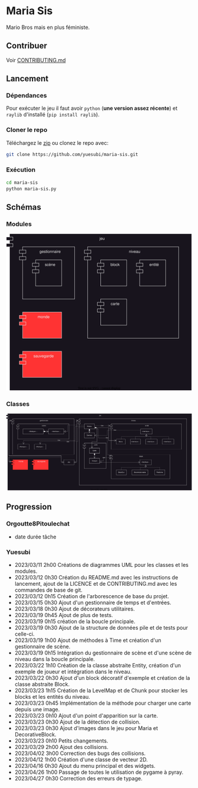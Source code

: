 # Maria Sis
Mario Bros mais en plus féministe.


## Contribuer
Voir [CONTRIBUTING.md](/CONTRIBUTING.md)


## Lancement

### Dépendances
Pour exécuter le jeu il faut avoir `python` (**une version assez récente**) et
`raylib` d'installé (`pip install raylib`).

### Cloner le repo
Téléchargez le [zip](https://github.com/yuesubi/maria-sis/archive/refs/heads/main.zip)
ou clonez le repo avec:
```bash
git clone https://github.com/yuesubi/maria-sis.git
```

### Exécution
```bash
cd maria-sis
python maria-sis.py
```


## Schémas

### Modules
![Schéma des modules](/res/schemas/modules.svg)

### Classes
![Schéma des classes](/res/schemas/classes.svg)


## Progression

### Orgoutte8Pitoulechat
* date durée tâche

### Yuesubi
* 2023/03/11 2h00 Créations de diagrammes UML pour les classes et les modules.
* 2023/03/12 0h30 Création du README.md avec les instructions de lancement,
    ajout de la LICENCE et de CONTRIBUTING.md avec les commandes de base de git.
* 2023/03/12 0h15 Création de l'arborescence de base du projet.
* 2023/03/15 0h30 Ajout d'un gestionnaire de temps et d'entrées.
* 2023/03/18 0h30 Ajout de décorateurs utilitaires.
* 2023/03/19 0h45 Ajout de plus de tests.
* 2023/03/19 0h15 création de la boucle principale.
* 2023/03/19 0h30 Ajout de la structure de données pile et de tests pour
    celle-ci.
* 2023/03/19 1h00 Ajout de méthodes à Time et création d'un gestionnaire de
    scène.
* 2023/03/19 0h15 Intégration du gestionnaire de scène et d'une scène de niveau
    dans la boucle principale.
* 2023/03/22 1h10 Création de la classe abstraite Entity, création d'un exemple
    de joueur et intégration dans le niveau.
* 2023/03/22 0h30 Ajout d'un block décoratif d'exemple et création de la classe
    abstraite Block.
* 2023/03/23 1h15 Création de la LevelMap et de Chunk pour stocker les blocks et
    les entités du niveau.
* 2023/03/23 0h45 Implémentation de la méthode pour charger une carte depuis une
    image.
* 2023/03/23 0h10 Ajout d'un point d'apparition sur la carte.
* 2023/03/23 0h30 Ajout de la détection de collision.
* 2023/03/23 0h30 Ajout d'images dans le jeu pour Maria et DecorativeBlock.
* 2023/03/23 0h10 Petits changements.
* 2023/03/29 2h00 Ajout des collisions.
* 2023/04/02 3h00 Correction des bugs des collisions.
* 2023/04/12 1h00 Création d'une classe de vecteur 2D.
* 2023/04/16 0h30 Ajout du menu principal et des widgets.
* 2023/04/26 1h00 Passage de toutes le utilisation de pygame à pyray.
* 2023/04/27 0h30 Correction des erreurs de typage.